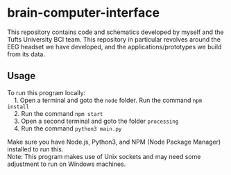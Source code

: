 # brain-computer-interface
This repository contains code and schematics developed by myself and the Tufts University BCI team. This repository in particular revolves around the EEG headset we have developed, and the applications/prototypes we build from its data.

## Usage
To run this program locally:  
&nbsp;&nbsp;&nbsp;&nbsp;1. Open a terminal and goto the `node` folder. Run the command `npm install`  
&nbsp;&nbsp;&nbsp;&nbsp;2. Run the command `npm start`  
&nbsp;&nbsp;&nbsp;&nbsp;3. Open a second terminal and goto the folder `processing`  
&nbsp;&nbsp;&nbsp;&nbsp;4. Run the command `python3 main.py`  

Make sure you have Node.js, Python3, and NPM (Node Package Manager) installed to run this.  
Note: This program makes use of Unix sockets and may need some adjustment to run on Windows machines.
